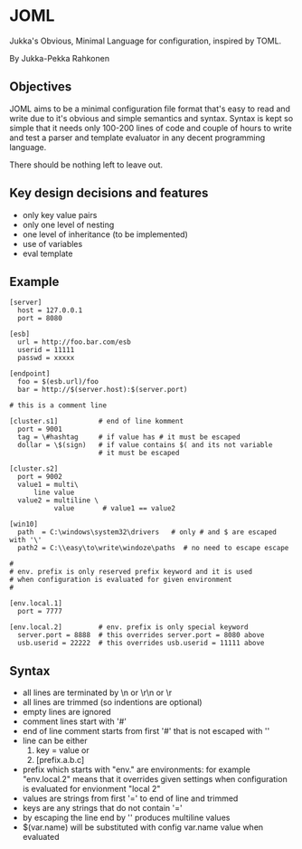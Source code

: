 
JOML
====

Jukka's Obvious, Minimal Language for configuration, inspired by TOML.

By Jukka-Pekka Rahkonen

Objectives
----------

JOML aims to be a minimal configuration file format that's easy to
read and write due to it's obvious and simple semantics and syntax.
Syntax is kept so simple that it needs only 100-200 lines of code and
couple of hours to write and test a parser and template evaluator in any
decent programming language.

There should be nothing left to leave out. 

Key design decisions and features
-----------------------------------
- only key value pairs
- only one level of nesting
- one level of inheritance (to be implemented)
- use of variables
- eval template


Example
-------

```joml
[server]
  host = 127.0.0.1
  port = 8080

[esb]
  url = http://foo.bar.com/esb
  userid = 11111
  passwd = xxxxx

[endpoint]
  foo = $(esb.url)/foo
  bar = http://$(server.host):$(server.port)

# this is a comment line

[cluster.s1]          # end of line komment
  port = 9001
  tag = \#hashtag     # if value has # it must be escaped
  dollar = \$(sign)   # if value contains $( and its not variable
                      # it must be escaped 
  
[cluster.s2]
  port = 9002
  value1 = multi\
  	  line value
  value2 = multiline \
           value       # value1 == value2 

[win10]
  path  = C:\windows\system32\drivers   # only # and $ are escaped with '\'
  path2 = C:\\easy\to\write\windoze\paths  # no need to escape escape

#
# env. prefix is only reserved prefix keyword and it is used
# when configuration is evaluated for given environment
#

[env.local.1]
  port = 7777

[env.local.2]         # env. prefix is only special keyword 
  server.port = 8888  # this overrides server.port = 8080 above      
  usb.userid = 22222  # this overrides usb.userid = 11111 above

```

Syntax
-------
- all lines are terminated by \n or \r\n or \r
- all lines are trimmed (so indentions are optional)
- empty lines are ignored
- comment lines start with '#'
- end of line comment starts from first '#' that is not escaped with '\'
- line can be either
  1. key = value
  or
  2. [prefix.a.b.c]
- prefix which starts with "env." are environments: for example
  "env.local.2" means that it overrides given settings
  when configuration is evaluated for envionment "local 2"
- values are strings from first '=' to end of line and trimmed
- keys are any strings that do not contain '='
- by escaping the line end by '\' produces multiline values
- $(var.name) will be substituted with config var.name value when evaluated


